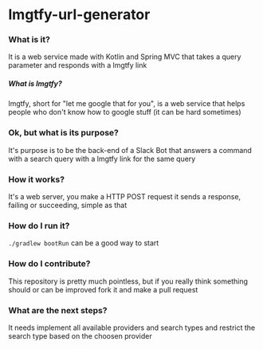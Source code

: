 # lmgtfy-url-generator

### What is it?

It is a web service made with Kotlin and Spring MVC that takes a query parameter and responds with a lmgtfy link

##### What is lmgtfy?

lmgtfy, short for "let me google that for you", is a web service that helps people who don't know how to google stuff (it can be hard sometimes)

### Ok, but what is its purpose?

It's purpose is to be the back-end of a Slack Bot that answers a command with a search query with a lmgtfy link for the same query

### How it works?

It's a web server, you make a HTTP POST request it sends a response, failing or succeeding, simple as that 

### How do I run it?

`./gradlew bootRun` can be a good way to start

### How do I contribute?

This repository is pretty much pointless, but if you really think something should or can be improved fork it and make a pull request

### What are the next steps?

It needs implement all available providers and search types and restrict the search type based on the choosen provider